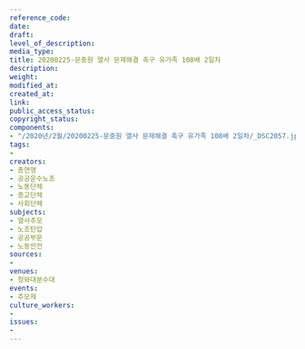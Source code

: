 ```yaml
---
reference_code: 
date: 
draft: 
level_of_description: 
media_type: 
title: 20200225-문중원 열사 문제해결 촉구 유가족 108배 2일차
description: 
weight: 
modified_at: 
created_at: 
link: 
public_access_status: 
copyright_status: 
components:
- "/2020년/2월/20200225-문중원 열사 문제해결 촉구 유가족 108배 2일차/_DSC2057.jpg"
tags:
- 
creators:
- 총연맹
- 공공운수노조
- 노동단체
- 종교단체
- 사회단체
subjects:
- 열사추모
- 노조탄압
- 공공부문
- 노동안전
sources:
- 
venues:
- 청와대분수대
events:
- 추모제
culture_workers:
- 
issues:
- 
---
```

